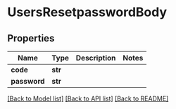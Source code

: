 # UsersResetpasswordBody

## Properties
Name | Type | Description | Notes
------------ | ------------- | ------------- | -------------
**code** | **str** |  | 
**password** | **str** |  | 

[[Back to Model list]](../README.md#documentation-for-models) [[Back to API list]](../README.md#documentation-for-api-endpoints) [[Back to README]](../README.md)

